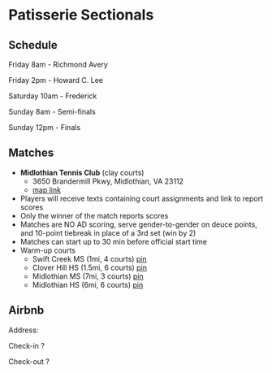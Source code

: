 # Patisserie Sectionals

## Schedule
Friday 8am - Richmond Avery

Friday 2pm - Howard C. Lee

Saturday 10am - Frederick

Sunday 8am - Semi-finals

Sunday 12pm - Finals

## Matches
- **Midlothian Tennis Club** (clay courts) 
	- 3650 Brandermill Pkwy, Midlothian, VA 23112 
	- [map link](https://goo.gl/maps/28ge8sN9RtD2u3uH9)
- Players will receive texts containing court assignments and link to report scores 
- Only the winner of the match reports scores
- Matches are NO AD scoring, serve gender-to-gender on deuce points, and 10-point tiebreak in place of a 3rd set (win by 2)
- Matches can start up to 30 min before official start time
- Warm-up courts
	- Swift Creek MS (1mi, 4 courts) [pin](https://goo.gl/maps/gS8gYs86r7eJkw2A7)
	- Clover Hill HS (1.5mi, 6 courts) [pin](https://goo.gl/maps/4aFwxcAQRYPo7dFU6)
	- Midlothian MS (7mi, 3 courts) [pin](https://goo.gl/maps/zYGhJmviJjzh4SCP7)
	- Midlothian HS (6mi, 6 courts) [pin](https://goo.gl/maps/pfTnNtsfbkGF63LA6)

## Airbnb

Address:

Check-in ?

Check-out ?



